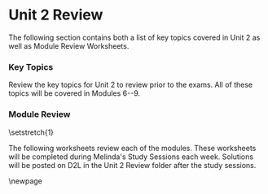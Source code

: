 # Unit 2 Review

The following section contains both a list of key topics covered in Unit 2 as well as Module Review Worksheets.

### Key Topics

Review the key topics for Unit 2 to review prior to the exams.  All of these topics will be covered in Modules 6--9.

### Module Review

\setstretch{1}

The following worksheets review each of the modules.  These worksheets will be completed during Melinda's Study Sessions each week.  Solutions will be posted on D2L in the Unit 2 Review folder after the study sessions.  

\newpage
